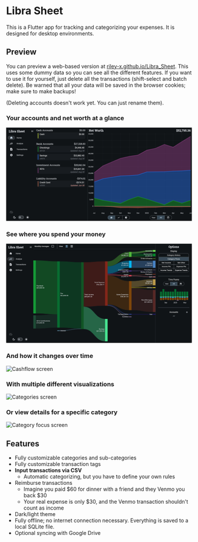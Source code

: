 # Libra Sheet

This is a Flutter app for tracking and categorizing your expenses. It is designed for desktop environments.

## Preview

You can preview a web-based version at [riley-x.github.io/Libra_Sheet](https://riley-x.github.io/Libra_Sheet/). This uses some dummy data so you can see all the different features. If you want to use it for yourself, just delete all the transactions (shift-select and batch delete). Be warned that all your data will be saved in the browser cookies; make sure to make backups!

(Deleting accounts doesn't work yet. You can just rename them).

### Your accounts and net worth at a glance

![Home screen](docs/screen_home.png)

### See where you spend your money

![Sankey screen](docs/screen_sankey.png)

### And how it changes over time

![Cashflow screen](docs/screen_cashflow.png)

### With multiple different visualizations

![Categories screen](docs/screen_categories.png)

### Or view details for a specific category

![Category focus screen](docs/screen_categoryfocus.png)


## Features

* Fully customizable categories and sub-categories
* Fully customizable transaction tags
* **Input transactions via CSV**
  * Automatic categorizing, but you have to define your own rules
* Reimburse transactions
  * Imagine you paid $60 for dinner with a friend and they Venmo you back $30
  * Your real expense is only $30, and the Venmo transaction shouldn't count as income
* Dark/light theme
* Fully offline; no internet connection necessary. Everything is saved to a local SQLite file.
* Optional syncing with Google Drive

